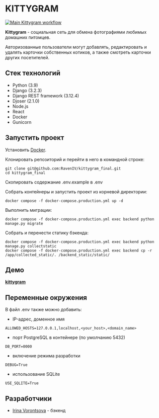 # KITTYGRAM

[![Main Kittygram workflow](https://github.com/RavenIV/kittygram_final/actions/workflows/main.yml/badge.svg)](https://github.com/RavenIV/kittygram_final/actions/workflows/main.yml)


**Kittygram** - cоциальная сеть для обмена фотографиями любимых домашних питомцев. 

Авторизованные пользователи могут добавлять, редактировать и удалять карточки собственных котиков,
а также смотреть карточки других посетителей.


## Стек технологий


* Python (3.9)
* Django (3.2.3)
* Django REST framework (3.12.4)
* Djoser (2.1.0)
* Node.js
* React
* Docker
* Gunicorn


## Запустить проект


Установить [Docker](https://www.docker.com/).

Клонировать репозиторий и перейти в него в командной строке:

```
git clone git@github.com:RavenIV/kittygram_final.git
cd kittygram_final
```

Скопировать содержание .env.example в .env

Собрать контейнеры и запустить проект из корневой директории:

```
docker compose -f docker-compose.production.yml up -d
```

Выполнить миграции:

```
docker compose -f docker-compose.production.yml exec backend python manage.py migrate
```

Собрать и перенести статику бэкенда:

```
docker compose -f docker-compose.production.yml exec backend python manage.py collectstatic
docker compose -f docker-compose.production.yml exec backend cp -r /app/collected_static/. /backend_static/static/
```

## Демо

[**kittygram**](https://kittygram-iv.sytes.net/)


## Переменные окружения



В файл .env также можно добавить:

* IP-адрес, доменное имя

```
ALLOWED_HOSTS=127.0.0.1,localhost,<your_host>,<domain_name>
```

* порт PostgreSQL в контейнере (по умолчанию 5432)

```
DB_PORT=0000
``` 

* включение режима разработки

```
DEBUG=True
``` 

* использование SQLite

```
USE_SQLITE=True
```

## Разработчики


* [Irina Vorontsova](https://github.com/RavenIV) - бэкенд

